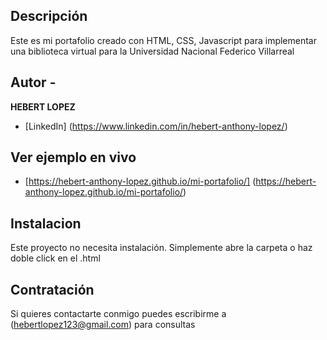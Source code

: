 ## Descripción

Este es mi portafolio creado con HTML, CSS, Javascript para implementar una biblioteca virtual para la Universidad Nacional Federico Villarreal

## Autor -
**HEBERT LOPEZ**

* [LinkedIn] (https://www.linkedin.com/in/hebert-anthony-lopez/)

## Ver ejemplo en vivo
- [https://hebert-anthony-lopez.github.io/mi-portafolio/] (https://hebert-anthony-lopez.github.io/mi-portafolio/)
## Instalacion
Este proyecto no necesita instalación. Simplemente abre la carpeta o haz doble click en el .html

## Contratación
Si quieres contactarte conmigo puedes escribirme a (hebertlopez123@gmail.com) para consultas
